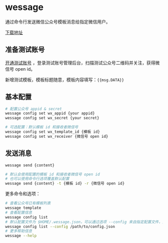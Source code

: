 
# wessage

  通过命令行发送微信公众号模板消息给指定微信用户。

  [下载地址](https://github.com/joy2fun/wessage/releases)

## 准备测试账号

 [开通测试账号](https://mp.weixin.qq.com/debug/cgi-bin/sandbox?t=sandbox/login) ，登录测试账号管理后台，扫描测试公众号二维码并关注，获得微信号 open id。

 新增测试模板，模板标题随意，模板内容填写：`{{msg.DATA}}`

## 基本配置

```sh
# 配置公众号 appid & secret
wessage config set wx_appid {your appid}
wessage config set wx_secret {your secret}

# 可选配置：默认模板 id 和接收者微信号
wessage config set wx_template_id {模板 id}
wessage config set wx_receiver {微信号 open id}
```

## 发送消息

```sh
wessage send {content}

# 默认会使用配置的模板 id 和接收者微信号 open id
# 也可以使用命令行选项覆盖默认配置
wessage send {content} -t {模板 id} -r {微信号 open id}
```

更多命令和选项：

```sh
# 查看公众号已有模板列表
wessage template
# 查看配置信息
wessage config list
# 默认配置文件为 $HOME/.wessage.json，可以通过选项 --config 来自指定配置文件，如：
wessage config list --config /path/to/config.json
# 更多帮助信息
wessage --help
```
